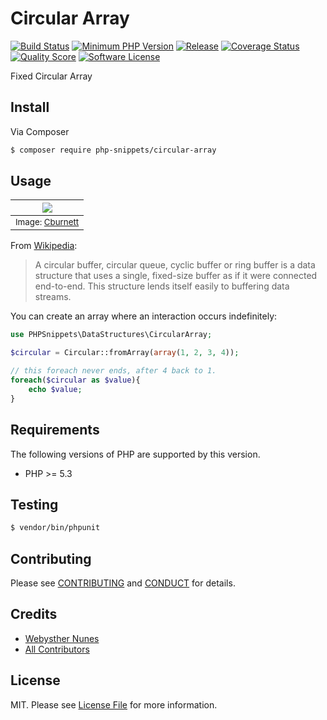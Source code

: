# Circular Array

[![Build Status](https://goo.gl/7P7C7S)](https://travis-ci.org/PHPSnippets/CircularArray)
[![Minimum PHP Version](https://goo.gl/D13jNg)](https://php.net/)
[![Release](https://goo.gl/SpnYcX)](https://packagist.org/packages/php-snippets/circular-array)
[![Coverage Status](https://goo.gl/25u9F4)](https://scrutinizer-ci.com/g/PHPSnippets/CircularArray/code-structure)
[![Quality Score](https://goo.gl/RXk1Jy)](https://scrutinizer-ci.com/g/PHPSnippets/CircularArray)
[![Software License](https://goo.gl/QHtnq5)](LICENSE.md)

Fixed Circular Array

## Install

Via Composer

``` bash
$ composer require php-snippets/circular-array
```

## Usage

| ![](https://goo.gl/HGcdfB) |
|:---:|
| <sub>Image: [Cburnett](https://goo.gl/fCsXZT)</sub> |

From [Wikipedia](https://en.wikipedia.org/wiki/Circular_buffer):

>A circular buffer, circular queue, cyclic buffer or ring buffer is a data structure that uses a single, 
>fixed-size buffer as if it were connected end-to-end. 
>This structure lends itself easily to buffering data streams.

You can create an array where an interaction occurs indefinitely:

```php
use PHPSnippets\DataStructures\CircularArray;

$circular = Circular::fromArray(array(1, 2, 3, 4));

// this foreach never ends, after 4 back to 1.
foreach($circular as $value){
    echo $value;
}
```

## Requirements

The following versions of PHP are supported by this version.

* PHP >= 5.3

## Testing

```bash
$ vendor/bin/phpunit
```

## Contributing

Please see [CONTRIBUTING](CONTRIBUTING.md) and [CONDUCT](CONDUCT.md) for details.

## Credits

- [Webysther Nunes](https://github.com/Webysther)
- [All Contributors](https://github.com/PHPSnippets/CircularArray/scontributors)

## License

MIT. Please see [License File](LICENSE.md) for more information.
